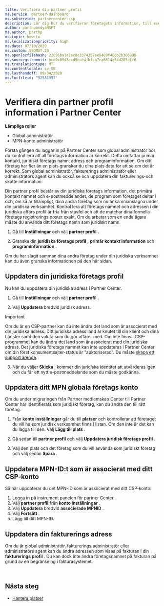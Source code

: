 ```yaml
---
title: Verifiera din partner profil
ms.service: partner-dashboard
ms.subservice: partnercenter-csp
description: Lär dig hur du verifierar företagets information, till exempel information om primär kontakt, adress och program. Du kan också uppdatera dina juridiska och fakturerings adresser.
author: parthpandyaMSFT
ms.author: parthp
ms.topic: how-to
ms.localizationpriority: high
ms.date: 07/10/2020
ms.custom: SEOMAY.20
ms.openlocfilehash: 22696ba1a2ecde3374357ee8489f466b2b366098
ms.sourcegitcommit: bcd0c09d3acd5eae4fbfca7ea6614a54d203eff6
ms.translationtype: MT
ms.contentlocale: sv-SE
ms.lasthandoff: 09/04/2020
ms.locfileid: "92531397"
---
```

# <a name="verify-your-partner-profile-information-in-partner-center"></a>Verifiera din partner profil information i Partner Center

**Lämpliga roller**

- Global administratör
- MPN-konto administratör

Första gången du loggar in på Partner Center som global administratör bör du kontrol lera att all företags information är korrekt. Detta omfattar primär kontakt, juridiskt företags namn, adress och programinformation. Om ditt företag har fler än en plats granskar du dina plats data för att se om det är korrekt. Som global administratör, fakturerings administratör eller administratörs agent kan du också se och uppdatera din fakturerings-och skatte information.

Din partner profil består av din juridiska företags information, det primära kontakt namnet och e-postmeddelandet, de program som företaget deltar i och, om så är tillämpligt, dina andra företag som nu är sammanslagna under din juridiska verksamhet. Kontrol lera att företags namnet och adressen i din juridiska affärs profil är fria från stavfel och att de matchar dina formella företags registrerings poster exakt. Om du arbetar som en enda ägare måste du använda ditt företags namn som juridiskt namn.

1. Gå till **Inställningar** och välj **partner profil** .

2. Granska din **juridiska företags profil** , **primär kontakt information** och **programinformation** .

Om du har slagit samman dina andra företag under din juridiska verksamhet kan du även granska informationen på den här sidan.

## <a name="update-your-legal-business-profile"></a>Uppdatera din juridiska företags profil

Nu kan du uppdatera din juridiska adress i Partner Center.

1. Gå till **Inställningar** och välj **partner profil** . 

2. Välj **Uppdatera** bredvid juridisk adress. 

>[!Important]
>Om du är en CSP-partner kan du inte ändra det land som är associerat med din juridiska adress. Ditt juridiska adress land är knutet till din klient och dina tjänster samt den valuta som du gör affärer med. Om inte finns i CSP-programmet kan du ändra det land som är associerat med din juridiska adress. Det juridiska företags namnet kan inte uppdateras i Partner Center om din först konsumentsajter-status är "auktoriserad". Du måste [skapa ett support ärende](https://partner.microsoft.com/dashboard/support/csp/servicerequests/create?stage=2&topicid=eb74583c-61b3-2124-bffc-00920e0ae772).

3. När du väljer **Skicka** , kommer din juridiska identitet att utvärderas igen och du får ett nytt e-postmeddelande som du måste godkänna.

## <a name="update-your-mpn-global-business-account"></a>Uppdatera ditt MPN globala företags konto

Om du under migreringen från Partner medlemskap Center till Partner Center har identifierats som juridiskt företag, kan du ändra den till rätt företag.

1. Från **konto inställningar** går du till **platser** och kontrollerar att företaget du vill ha som juridisk verksamhet finns i listan. Om den inte är det kan du lägga till den. Välj **Lägg till plats** .

2. Gå sedan till **partner profil** och välj **Uppdatera juridisk företags profil** .

3. Välj den plats och det företag som du vill använda som juridiskt företag och välj sedan **Spara** .

## <a name="update-your-mpn-id-associated-with-your-csp-account"></a>Uppdatera MPN-ID:t som är associerat med ditt CSP-konto

Så här uppdaterar du det MPN-ID som är associerat med ditt CSP-konto:

1. Logga in på instrument panelen för partner Center.
1. Välj **partner profil** från **konto inställningar** .
1. Välj **Uppdatera** bredvid **associerade MPNID** .
1. Välj **Fortsätt** .
1. Lägg till ditt MPN-ID.


## <a name="update-your-billing-address"></a>Uppdatera din fakturerings adress

Om du är global administratör, fakturerings administratör eller administratörs agent kan du ändra adressen som visas på fakturan i din **fakturerings profil** . Du kan dock inte ändra företagsnamnet på fakturan på grund av en begränsning i fakturasystemet.

 
## <a name="next-steps"></a>Nästa steg

- [Hantera platser](manage-locations.md)

